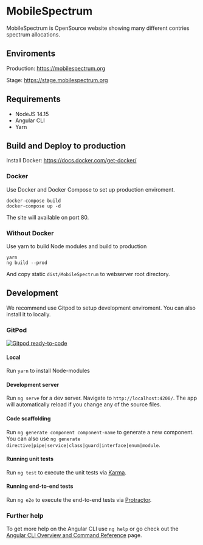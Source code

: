 # MobileSpectrum

MobileSpectrum is OpenSource website showing many different contries spectrum allocations. 

## Enviroments

Production: https://mobilespectrum.org

Stage: https://stage.mobilespectrum.org

## Requirements

* NodeJS 14.15
* Angular CLI
* Yarn

## Build and Deploy to production

Install Docker: https://docs.docker.com/get-docker/

### Docker

Use Docker and Docker Compose to set up production enviroment.

```
docker-compose build
docker-compose up -d
```

The site will available on port 80.

### Without Docker

Use yarn to build Node modules and build to production

```
yarn
ng build --prod
```

And copy static `dist/MobileSpectrum` to webserver root directory. 

## Development

We recommend use Gitpod to setup development enviroment. You can also install it to locally.

### GitPod

[![Gitpod ready-to-code](https://img.shields.io/badge/Gitpod-ready--to--code-blue?logo=gitpod)](https://gitpod.io/#https://gitlab.com/mobilespectrum/MobileSpectrum)

#### Local

Run `yarn` to install Node-modules

#### Development server

Run `ng serve` for a dev server. Navigate to `http://localhost:4200/`. The app will automatically reload if you change any of the source files.

#### Code scaffolding

Run `ng generate component component-name` to generate a new component. You can also use `ng generate directive|pipe|service|class|guard|interface|enum|module`.

#### Running unit tests

Run `ng test` to execute the unit tests via [Karma](https://karma-runner.github.io).

#### Running end-to-end tests

Run `ng e2e` to execute the end-to-end tests via [Protractor](http://www.protractortest.org/).

### Further help

To get more help on the Angular CLI use `ng help` or go check out the [Angular CLI Overview and Command Reference](https://angular.io/cli) page.
